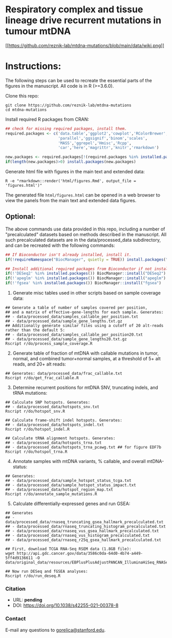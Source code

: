 # Respiratory complex and tissue lineage drive recurrent mutations in tumour mtDNA

[[https://github.com/reznik-lab/mtdna-mutations/blob/main/data/wiki.png]]

# Instructions:
The following steps can be used to recreate the essential parts of the figures in the manuscript. All code is in R (>=3.6.0).

Clone this repo:
```shell
git clone https://github.com/reznik-lab/mtdna-mutations
cd mtdna-mutations
```

Install required R packages from CRAN:

```r
## check for missing required packages, install them.
required.packages <- c('data.table','ggplot2','cowplot','RColorBrewer',
                       'parallel','ggsignif','binom','scales',
                       'MASS','ggrepel','Hmisc','Rcpp',
                       'car','here','magrittr','knitr','rmarkdown')

new.packages <- required.packages[!(required.packages %in% installed.packages()[,"Package"])]
if(length(new.packages)>0) install.packages(new.packages)
```

Generate html file with figures in the main text and extended data:
```shell
R -e "rmarkdown::render('html/figures.Rmd', output_file = 'figures.html')"
```

The generated file `html/figures.html` can be opened in a web browser to view the panels from the main text and extended data figures.


## Optional: 

The above commands use data provided in this repo, including a number of "precalculated" datasets based on methods described in the manuscript. All such precalculated datasets are in the data/processed_data subdirectory, and can be recreated with the following commands:

```r
## If Bioconductor isn't already installed, install it.
if(!requireNamespace("BiocManager", quietly = TRUE)) install.packages("BiocManager")

## Install additional required packages from Bioconductor if not installed.
if(!'DESeq2' %in% installed.packages()) BiocManager::install("DESeq2")
if(!'apeglm' %in% installed.packages()) BiocManager::install("apeglm")
if(!'fgsea' %in% installed.packages()) BiocManager::install("fgsea")
```

1. Generate misc tables used in other scripts based on sample coverage data: 
```shell
## Generate a table of number of samples covered per position, 
## and a matrix of effective-gene-lengths for each sample. Generates: 
## - data/processed_data/samples_callable_per_position.txt
## - data/processed_data/sample_gene_lengths.txt.gz
## Additionally generate similar files using a cutoff of 20 alt-reads rather than the default 5:
## - data/processed_data/samples_callable_per_position20.txt
## - data/processed_data/sample_gene_lengths20.txt.gz
Rscript r/do/process_sample_coverage.R
```

2. Generate table of fraction of mtDNA with callable mutations in tumor, normal, and combined tumor+normal samples, at a threshold of 5+ alt reads, and 20+ alt reads: 
```shell
## Generates: data/processed_data/frac_callable.txt
Rscript r/do/get_frac_callable.R
```

3. Determine recurrent positions for mtDNA SNV, truncating indels, and tRNA mutations: 
```shell
## Calculate SNP hotspots. Generates: 
## - data/processed_data/hotspots_snv.txt
Rscript r/do/hotspot_snv.R

## Calculate frame-shift indel hotspots. Generates:
## - data/processed_data/hotspots_indel.txt
Rscript r/do/hotspot_indel.R

## Calculate tRNA alignment hotspots. Generates:
## - data/processed_data/hotspots_trna.txt
## - data/processed_data/hotspots_trna_pcawg.txt ## for figure EDF7b
Rscript r/do/hotspot_trna.R
```

4. Annotate samples with mtDNA variants, % callable, and overall mtDNA-status:
```shell
## Generates: 
## - data/processed_data/sample_hotspot_status_tcga.txt
## - data/processed_data/sample_hotspot_status_impact.txt
## - data/processed_data/hotspot_region_map.txt
Rscript r/do/annotate_sample_mutations.R
```

5. Calculate differentially-expressed genes and run GSEA:
```shell
## Generates 
## - data/processed_data/rnaseq_truncating_gsea_hallmark_precalculated.txt
## - data/processed_data/rnaseq_truncating_histogram_precalculated.txt
## - data/processed_data/rnaseq_vus_gsea_hallmark_precalculated.txt
## - data/processed_data/rnaseq_vus_histogram_precalculated.txt
## - data/processed_data/rnaseq_r25q_gsea_hallmark_precalculated.txt

## First, download TCGA RNA-Seq RSEM data (1.8GB file):
wget http://api.gdc.cancer.gov/data/3586c0da-64d0-4b74-a449-5ff4d9136611 -O data/original_data/resources/EBPlusPlusAdjustPANCAN_IlluminaHiSeq_RNASeqV2.geneExp.tsv

## Now run DESeq and fGSEA analyses:
Rscript r/do/run_deseq.R
```

### Citation
- URL: **pending**
- DOI: https://doi.org/10.1038/s42255-021-00378-8

### Contact
E-mail any questions to [gorelica@stanford.edu](mailto:gorelica@stanford.edu?subject=[GitHub]%20mtDNA-Mutations%20paper).
